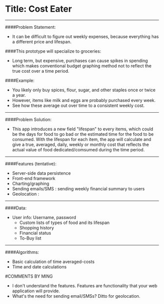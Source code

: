 Title: Cost Eater
=================
-----------------

####Problem Statement:
  * It can be difficult to figure out weekly expenses, because everything
    has a different price and lifespan.

####This prototype will specialize to groceries:
  * Long term, but expensive, purchases can cause spikes in spending which  makes conventional budget graphing method not to reflect the true
  cost over a time period. 

####Example:
  * You likely only buy spices, flour, sugar, and other staples once
    or twice a year.
  * However, items like milk and eggs are probably purchased every week.
  * See how these average out over time to a consistent weekly cost.

--------------------------------------------------------------------

####Problem Solution:
  * This app introduces a new field "lifespan" to every items, which could be the days for food to go bad or the estimated time for the food to be consumed. With the lifespan for each item, the app will calculate and give a true, averaged, daily, weekly or monthly cost that reflects the actual value of food dedicated/comsumed during the time period.

--------------------------------------------------------------------

####Features (tentative):
  * Server-side data persistence
  * Front-end framework
  * Charting/graphing
  * Sending emails/SMS : sending weekly financial summary to users
  * Geolocation : 

--------------------------------------------------------------------

####Data:
  * User info: Username, password
      * Custom lists of types of food and its lifespan
      * Shopping history 
      * Financial status
      * To-Buy list

--------------------------------------------------------------------

####Algorithms:
  * Basic calculation of time averaged-costs
  * Time and date calculations


#COMMENTS BY MING
* I don't understand the features.  Features are functionality that your web application will provide.
* What's the need for sending email/SMSs? Ditto for geolocation.
